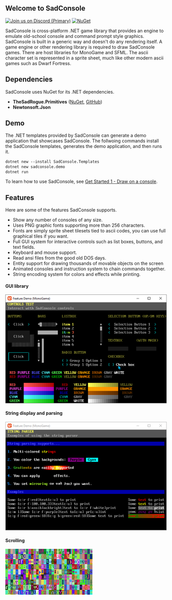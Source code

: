 ## Welcome to SadConsole

[![Join us on Discord (Primary)](https://img.shields.io/discord/501465397518925843.svg?label=discord)][discord] [![NuGet](https://img.shields.io/nuget/v/SadConsole.svg)][nuget]

SadConsole is cross-platform .NET game library that provides an engine to emulate old-school console and command prompt style graphics. SadConsole is built in a generic way and doesn't do any rendering itself. A game engine or other rendering library is required to draw SadConsole games. There are host libraries for MonoGame and SFML. The ascii character set is represented in a sprite sheet, much like other modern ascii games such as Dwarf Fortress.

## Dependencies

SadConsole uses NuGet for its .NET dependencies.

- **TheSadRogue.Primitives** ([NuGet](https://www.nuget.org/packages/TheSadRogue.Primitives), [GitHub](https://github.com/thesadrogue/TheSadRogue.Primitives))
- **Newtonsoft.Json**

## Demo

The .NET templates provided by SadConsole can generate a demo application that showcases SadConsole. The follwoing commands install the SadConsole templates, generates the demo application, and then runs it.

```dotnet
dotnet new --install SadConsole.Templates
dotnet new sadconsole.demo
dotnet run
```

To learn how to use SadConsole, see [Get Started 1 - Draw on a console](articles/tutorials/getting-started/part-1-drawing.md).

## Features

Here are some of the features SadConsole supports.

- Show any number of consoles of any size.
- Uses PNG graphic fonts supporting more than 256 characters.
- Fonts are simply sprite sheet tilesets tied to ascii codes, you can use full graphical tiles if you want.
- Full GUI system for interactive controls such as list boxes, buttons, and text fields.
- Keyboard and mouse support.
- Read ansi files from the good old DOS days.
- Entity support for drawing thousands of movable objects on the screen
- Animated consoles and instruction system to chain commands together.
- String encoding system for colors and effects while printing.

#### GUI library

![GUI library pic](images/index/controls.gif)

#### String display and parsing

![string pic](images/index/stringparseexample.gif)

#### Scrolling

![scrolling console](images/index/scrolling-example2.gif)

[nuget]: http://www.nuget.org/packages/SadConsole/
[discord]: https://discord.gg/pAFNKYjczM
